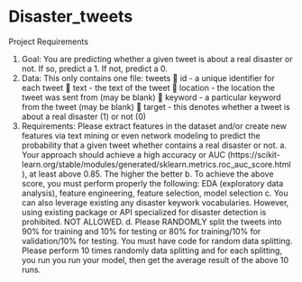 # Disaster_tweets
Project Requirements
1. Goal: You are predicting whether a given tweet is about a real disaster or not. If so, predict 
a 1. If not, predict a 0.
2. Data: This only contains one file: tweets
 id - a unique identifier for each tweet
 text - the text of the tweet
 location - the location the tweet was sent from (may be blank)
 keyword - a particular keyword from the tweet (may be blank)
 target - this denotes whether a tweet is about a real disaster (1) or not (0)
3. Requirements: Please extract features in the dataset and/or create new features via 
text mining or even network modeling to predict the probability that a given tweet 
whether contains a real disaster or not.
a. Your approach should achieve a high accuracy or AUC (https://scikit-
learn.org/stable/modules/generated/sklearn.metrics.roc_auc_score.html), at 
least above 0.85. The higher the better
b. To achieve the above score, you must perform properly the following: EDA 
(exploratory data analysis), feature engineering, feature selection, model 
selection
c. You can also leverage existing any disaster keywork vocabularies. However, 
using existing package or API specialized for disaster detection is prohibited. 
NOT ALLOWED.
d. Please RANDOMLY split the tweets into 90% for training and 10% for testing 
or 80% for training/10% for validation/10% for testing. You must have code 
for random data splitting. Please perform 10 times randomly data splitting and 
for each splitting, you run you run your model, then get the average result of 
the above 10 runs.
